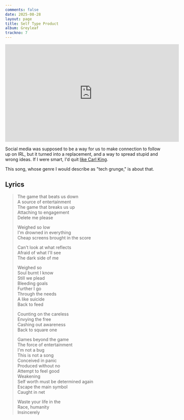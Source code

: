 ```yaml
---
comments: false
date: 2025-08-28
layout: page
title: Self Type Product
album: Greyleaf
trackno: 7
---
```


<iframe width="560" height="315" src="https://www.youtube.com/embed/TODO?si=Mjkg01hmt3s-jNZP" title="YouTube video player" frameborder="0" allow="accelerometer; autoplay; clipboard-write; encrypted-media; gyroscope; picture-in-picture; web-share" referrerpolicy="strict-origin-when-cross-origin" allowfullscreen></iframe>

Social media was supposed to be a way for us to make connection to follow up
on IRL,
but it turned into a replacement,
and a way to spread stupid and wrong ideas.
If I were smart, I'd quit
[like Carl King](https://carlkingdom.com/carl-king-is-no-longer-on-social-media).

This song, whose genre I would describe as "tech grunge," is about that.

## Lyrics

>The game that beats us down<br>
>A source of entertainment<br>
>The game that breaks us up<br>
>Attaching to engagement<br>
>Delete me please
>
>Weighed so low<br>
>I'm drowned in everything<br>
>Cheap screens brought in the score
>
>Can't look at what reflects<br>
>Afraid of what I'll see<br>
>The dark side of me
>
>Weighed so<br>
>Soul burnt I know<br>
>Still we plead<br>
>Bleeding goals<br>
>Further I go<br>
>Through the needs<br>
>A like suicide<br>
>Back to feed
>
>Counting on the careless<br>
>Envying the free<br>
>Cashing out awareness<br>
>Back to square one
>
>Games beyond the game<br>
>The force of entertainment<br>
>I'm not a bug<br>
>This is not a song<br>
>Conceived in panic<br>
>Produced without no<br>
>Attempt to feel good<br>
>Weakening<br>
>Self worth must be determined again<br>
>Escape the main symbol<br>
>Caught in net
>
>Waste your life in the<br>
>Race, humanity<br>
>Insincerely
